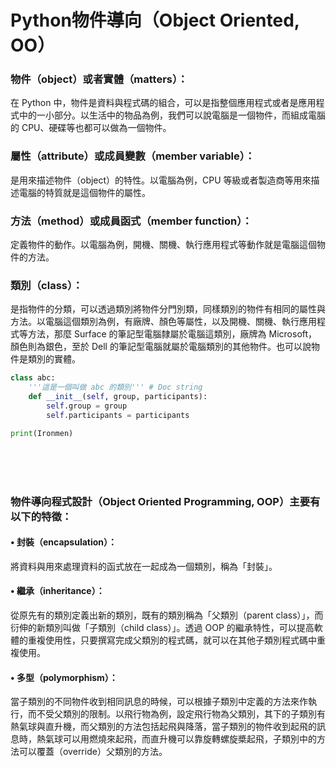 # Python物件導向（Object Oriented, OO）

### 物件（object）或者實體（matters）：

在 Python 中，物件是資料與程式碼的組合，可以是指整個應用程式或者是應用程式中的一小部分。以生活中的物品為例，我們可以說電腦是一個物件，而組成電腦的 CPU、硬碟等也都可以做為一個物件。

### 屬性（attribute）或成員變數（member variable）：
是用來描述物件（object）的特性。以電腦為例，CPU 等級或者製造商等用來描述電腦的特質就是這個物件的屬性。

### 方法（method）或成員函式（member function）：
定義物件的動作。以電腦為例，開機、關機、執行應用程式等動作就是電腦這個物件的方法。

### 類別（class）：
是指物件的分類，可以透過類別將物件分門別類，同樣類別的物件有相同的屬性與方法。以電腦這個類別為例，有廠牌、顏色等屬性，以及開機、關機、執行應用程式等方法，那麼 Surface 的筆記型電腦隸屬於電腦這類別，廠牌為 Microsoft，顏色則為銀色，至於 Dell 的筆記型電腦就屬於電腦類別的其他物件。也可以說物件是類別的實體。

```python
class abc:
    '''這是一個叫做 abc 的類別''' # Doc string
    def __init__(self, group, participants):
        self.group = group
        self.participants = participants

print(Ironmen)
```


<br>
<br>
<br>

### 物件導向程式設計（Object Oriented Programming, OOP）主要有以下的特徵：

#### • 封裝（encapsulation）：
將資料與用來處理資料的函式放在一起成為一個類別，稱為「封裝」。

#### • 繼承（inheritance）：
從原先有的類別定義出新的類別，既有的類別稱為「父類別（parent class）」，而衍伸的新類別叫做「子類別（child class）」。透過 OOP 的繼承特性，可以提高軟體的重複使用性，只要撰寫完成父類別的程式碼，就可以在其他子類別程式碼中重複使用。

#### • 多型（polymorphism）：
當子類別的不同物件收到相同訊息的時候，可以根據子類別中定義的方法來作執行，而不受父類別的限制。以飛行物為例，設定飛行物為父類別，其下的子類別有熱氣球與直升機，而父類別的方法包括起飛與降落，當子類別的物件收到起飛的訊息時，熱氣球可以用燃燒來起飛，而直升機可以靠旋轉螺旋槳起飛，子類別中的方法可以覆蓋（override）父類別的方法。





